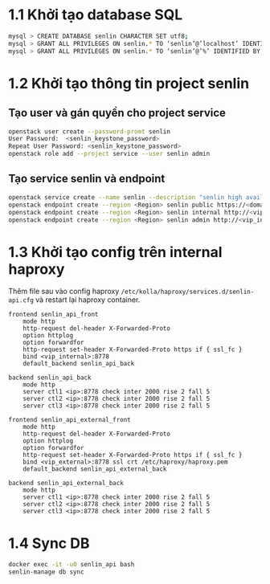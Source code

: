 # 1.1 Khởi tạo database SQL

```sh
mysql > CREATE DATABASE senlin CHARACTER SET utf8;
mysql > GRANT ALL PRIVILEGES ON senlin.* TO ‘senlin’@’localhost’ IDENTIFIED BY ‘<senlin_database_password>’;
mysql > GRANT ALL PRIVILEGES ON senlin.* TO ‘senlin’@’%’ IDENTIFIED BY ‘<senlin_database_password>’;
```

# 1.2 Khởi tạo thông tin project senlin

## Tạo user và gán quyền cho project service

```sh
openstack user create --password-promt senlin
User Password:  <senlin_keystone_password>
Repeat User Password: <senlin_keystone_password>
openstack role add --project service --user senlin admin
```

## Tạo service senlin và endpoint

```sh
openstack service create --name senlin --description "senlin high availability" instance-ha
openstack endpoint create --region <Region> senlin public https://<domain>:8778
openstack endpoint create --region <Region> senlin internal http://<vip_internal>:8778
openstack endpoint create --region <Region> senlin admin http://<vip_internal>:8778
```

# 1.3 Khởi tạo config trên internal haproxy

Thêm file sau vào config haproxy `/etc/kolla/haproxy/services.d/senlin-api.cfg` và restart lại haproxy container.

```haproxy
frontend senlin_api_front
    mode http
    http-request del-header X-Forwarded-Proto
    option httplog
    option forwardfor
    http-request set-header X-Forwarded-Proto https if { ssl_fc }
    bind <vip_internal>:8778
    default_backend senlin_api_back

backend senlin_api_back
    mode http
    server ctl1 <ip>:8778 check inter 2000 rise 2 fall 5
    server ctl2 <ip>:8778 check inter 2000 rise 2 fall 5
    server ctl3 <ip>:8778 check inter 2000 rise 2 fall 5

frontend senlin_api_external_front
    mode http
    http-request del-header X-Forwarded-Proto
    option httplog
    option forwardfor
    http-request set-header X-Forwarded-Proto https if { ssl_fc }
    bind <vip_external>:8778 ssl crt /etc/haproxy/haproxy.pem
    default_backend senlin_api_external_back

backend senlin_api_external_back
    mode http
    server ctl1 <ip>:8778 check inter 2000 rise 2 fall 5
    server ctl2 <ip>:8778 check inter 2000 rise 2 fall 5
    server ctl3 <ip>:8778 check inter 2000 rise 2 fall 5
```

# 1.4 Sync DB

```sh
docker exec -it -u0 senlin_api bash
senlin-manage db sync
```

